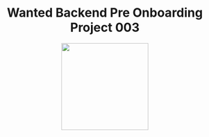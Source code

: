 <div align="center">

  # Wanted Backend Pre Onboarding Project 003
 

  <img height="200" width="200" src="![hu](https://user-images.githubusercontent.com/72593394/167657757-33582d06-0484-4f68-a64b-a1a5d5893a45.jpg)
">

</div>